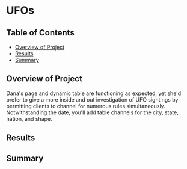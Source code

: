 # UFOs

## Table of Contents

- [Overview of Project](#overview-of-project)
- [Results](#results)
- [Summary](#summary)

## Overview of Project
Dana's page and dynamic table are functioning as expected, yet she'd prefer to give a more inside and out investigation of UFO sightings by permitting clients to channel for numerous rules simultaneously. Notwithstanding the date, you'll add table channels for the city, state, nation, and shape.
## Results

## Summary
